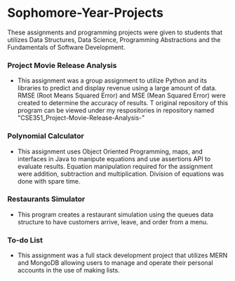 # Sophomore-Year-Projects
These assignments and programming projects were given to students that utilizes Data Structures, Data Science, Programming Abstractions and the Fundamentals of Software Development.

### Project Movie Release Analysis 
 - This assignment was a group assignment to utilize Python and its libraries to predict and display revenue using a large amount of data. RMSE (Root Means Squared Error) and MSE (Mean Squared Error) were created to determine the accuracy of results. T original repository of this program can be viewed under my respositories in repository named "CSE351_Project-Movie-Release-Analysis-"

### Polynomial Calculator
 - This assignment uses Object Oriented Programming, maps, and interfaces in Java to manipute equations and use assertions API to evaluate results. Equation manipulation required for the assignment were addition, subtraction and multiplication. Division of equations was done with spare time.

### Restaurants Simulator
 - This program creates a restaurant simulation using the queues data structure to have customers arrive, leave, and order from a menu. 

### To-do List
 - This assignment was a full stack development project that utilizes MERN and MongoDB allowing users to manage and operate their personal accounts in the use of making lists.
